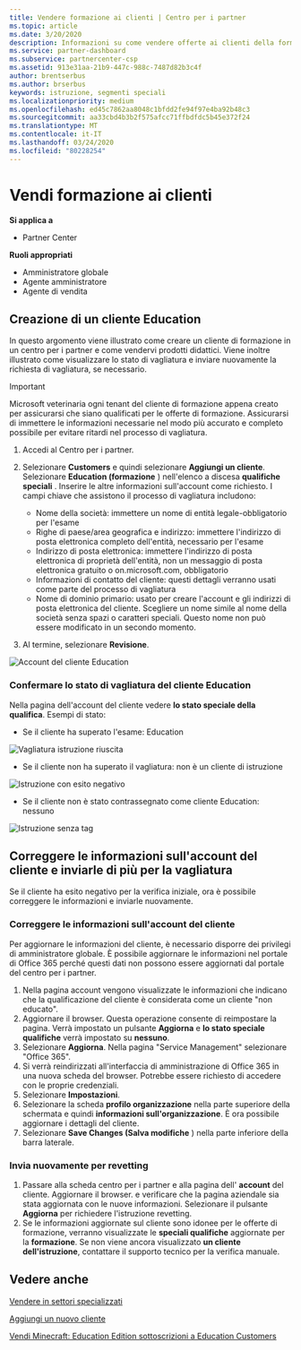 ```yaml
---
title: Vendere formazione ai clienti | Centro per i partner
ms.topic: article
ms.date: 3/20/2020
description: Informazioni su come vendere offerte ai clienti della formazione nel centro per i partner.
ms.service: partner-dashboard
ms.subservice: partnercenter-csp
ms.assetid: 913e31aa-21b9-447c-988c-7487d82b3c4f
author: brentserbus
ms.author: brserbus
keywords: istruzione, segmenti speciali
ms.localizationpriority: medium
ms.openlocfilehash: ed45c7862aa8048c1bfdd2fe94f97e4ba92b48c3
ms.sourcegitcommit: aa33cbd4b3b2f575afcc71ffbdfdc5b45e372f24
ms.translationtype: MT
ms.contentlocale: it-IT
ms.lasthandoff: 03/24/2020
ms.locfileid: "80228254"
---
```

# <a name="sell-education-to-customers"></a>Vendi formazione ai clienti

**Si applica a**

- Partner Center

**Ruoli appropriati**

- Amministratore globale
- Agente amministratore
- Agente di vendita


## <a name="create-an-education-customer"></a>Creazione di un cliente Education

In questo argomento viene illustrato come creare un cliente di formazione in un centro per i partner e come vendervi prodotti didattici. Viene inoltre illustrato come visualizzare lo stato di vagliatura e inviare nuovamente la richiesta di vagliatura, se necessario. 

> [!IMPORTANT]
> Microsoft veterinaria ogni tenant del cliente di formazione appena creato per assicurarsi che siano qualificati per le offerte di formazione.  Assicurarsi di immettere le informazioni necessarie nel modo più accurato e completo possibile per evitare ritardi nel processo di vagliatura. 

1. Accedi al Centro per i partner. 
2. Selezionare **Customers** e quindi selezionare **Aggiungi un cliente**. Selezionare **Education (formazione** ) nell'elenco a discesa **qualifiche speciali** .  Inserire le altre informazioni sull'account come richiesto.  I campi chiave che assistono il processo di vagliatura includono:

   - Nome della società: immettere un nome di entità legale-obbligatorio per l'esame 
   - Righe di paese/area geografica e indirizzo: immettere l'indirizzo di posta elettronica completo dell'entità, necessario per l'esame 
   - Indirizzo di posta elettronica: immettere l'indirizzo di posta elettronica di proprietà dell'entità, non un messaggio di posta elettronica gratuito o on.microsoft.com, obbligatorio 
   - Informazioni di contatto del cliente: questi dettagli verranno usati come parte del processo di vagliatura 
   - Nome di dominio primario: usato per creare l'account e gli indirizzi di posta elettronica del cliente.  Scegliere un nome simile al nome della società senza spazi o caratteri speciali.  Questo nome non può essere modificato in un secondo momento. 

3. Al termine, selezionare **Revisione**. 

![Account del cliente Education](images/eduaccountinfo.png)

### <a name="confirm-your-education-customers-vetting-status"></a>Confermare lo stato di vagliatura del cliente Education 

Nella pagina dell'account del cliente vedere **lo stato speciale della qualifica**. Esempi di stato:

- Se il cliente ha superato l'esame: Education 

![Vagliatura istruzione riuscita](images/edupassedvetting.png)

- Se il cliente non ha superato il vagliatura: non è un cliente di istruzione 

![Istruzione con esito negativo](images/edudidnotpassvetting.PNG)

- Se il cliente non è stato contrassegnato come cliente Education: nessuno 

![Istruzione senza tag](images/edunottagged.PNG)

## <a name="correct-the-customer-account-info-and-resubmit-for-vetting"></a>Correggere le informazioni sull'account del cliente e inviarle di più per la vagliatura  

Se il cliente ha esito negativo per la verifica iniziale, ora è possibile correggere le informazioni e inviarle nuovamente.

### <a name="correct-the-customer-account-information"></a>Correggere le informazioni sull'account del cliente

Per aggiornare le informazioni del cliente, è necessario disporre dei privilegi di amministratore globale. È possibile aggiornare le informazioni nel portale di Office 365 perché questi dati non possono essere aggiornati dal portale del centro per i partner.    

1. Nella pagina account vengono visualizzate le informazioni che indicano che la qualificazione del cliente è considerata come un cliente "non educato".
2. Aggiornare il browser. Questa operazione consente di reimpostare la pagina. Verrà impostato un pulsante **Aggiorna** e **lo stato speciale qualifiche** verrà impostato su **nessuno**. 
3. Selezionare **Aggiorna**. Nella pagina "Service Management" selezionare "Office 365".
4. Si verrà reindirizzati all'interfaccia di amministrazione di Office 365 in una nuova scheda del browser. Potrebbe essere richiesto di accedere con le proprie credenziali. 
5. Selezionare **Impostazioni**.
6. Selezionare la scheda **profilo organizzazione** nella parte superiore della schermata e quindi **informazioni sull'organizzazione**. È ora possibile aggiornare i dettagli del cliente. 
7. Selezionare **Save Changes (Salva modifiche** ) nella parte inferiore della barra laterale.  

### <a name="resubmit-for-revetting"></a>Invia nuovamente per revetting

1. Passare alla scheda centro per i partner e alla pagina dell' **account** del cliente. Aggiornare il browser. e verificare che la pagina aziendale sia stata aggiornata con le nuove informazioni. Selezionare il pulsante **Aggiorna** per richiedere l'istruzione revetting.
2. Se le informazioni aggiornate sul cliente sono idonee per le offerte di formazione, verranno visualizzate le **speciali qualifiche** aggiornate per la **formazione**. Se non viene ancora visualizzato **un cliente dell'istruzione**, contattare il supporto tecnico per la verifica manuale. 


## <a name="see-also"></a>Vedere anche
 
[Vendere in settori specializzati](get-special-pricing-for-offers.md)

[Aggiungi un nuovo cliente](add-a-new-customer.md)

[Vendi Minecraft: Education Edition sottoscrizioni a Education Customers](minecraft-subscriptions.md)
 
